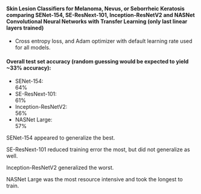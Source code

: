 #### Skin Lesion Classifiers for Melanoma, Nevus, or Seborrheic Keratosis comparing SENet-154, SE-ResNext-101, Inception-ResNetV2 and NASNet Convolutional Neural Networks with Transfer Learning (only last linear layers trained)

- Cross entropy loss, and Adam optimizer with default learning rate used for all models.

#### Overall test set accuracy (random guessing would be expected to yield ~33% accuracy):
- SENet-154:           
64%
- SE-ResNext-101:      
61%
- Inception-ResNetV2:  
56%
- NASNet Large:        
57%

SENet-154 appeared to generalize the best. 

SE-ResNext-101 reduced training error the most, but did not generalize as well. 

Inception-ResNetV2 generalized the worst. 

NASNet Large was the most resource intensive and took the longest to train. 
